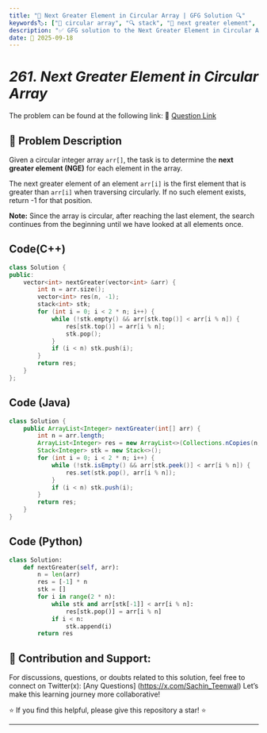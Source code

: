 ```yaml
---
title: "🔄 Next Greater Element in Circular Array | GFG Solution 🔍"
keywords🏷️: ["🔄 circular array", "🔍 stack", "📍 next greater element", "📈 monotonic stack", "📘 GFG", "🏁 competitive programming", "📚 DSA"]
description: "✅ GFG solution to the Next Greater Element in Circular Array problem: find next greater element for each position in circular array using monotonic stack technique. 🚀"
date: 📅 2025-09-18
---
```


# *261. Next Greater Element in Circular Array*

The problem can be found at the following link: 🔗 [Question Link](https://www.geeksforgeeks.org/problems/next-greater-element/1)

## **🧩 Problem Description**

Given a circular integer array `arr[]`, the task is to determine the **next greater element (NGE)** for each element in the array.

The next greater element of an element `arr[i]` is the first element that is greater than `arr[i]` when traversing circularly. If no such element exists, return -1 for that position.

**Note:** Since the array is circular, after reaching the last element, the search continues from the beginning until we have looked at all elements once.


## Code(C++)
```cpp
class Solution {
public:
    vector<int> nextGreater(vector<int> &arr) {
        int n = arr.size();
        vector<int> res(n, -1);
        stack<int> stk;
        for (int i = 0; i < 2 * n; i++) {
            while (!stk.empty() && arr[stk.top()] < arr[i % n]) {
                res[stk.top()] = arr[i % n];
                stk.pop();
            }
            if (i < n) stk.push(i);
        }
        return res;
    }
};
```

## Code (Java)

```java
class Solution {
    public ArrayList<Integer> nextGreater(int[] arr) {
        int n = arr.length;
        ArrayList<Integer> res = new ArrayList<>(Collections.nCopies(n, -1));
        Stack<Integer> stk = new Stack<>();
        for (int i = 0; i < 2 * n; i++) {
            while (!stk.isEmpty() && arr[stk.peek()] < arr[i % n]) {
                res.set(stk.pop(), arr[i % n]);
            }
            if (i < n) stk.push(i);
        }
        return res;
    }
}
```

## Code (Python)

```python
class Solution:
    def nextGreater(self, arr):
        n = len(arr)
        res = [-1] * n
        stk = []
        for i in range(2 * n):
            while stk and arr[stk[-1]] < arr[i % n]:
                res[stk.pop()] = arr[i % n]
            if i < n:
                stk.append(i)
        return res
```



## 🎯 **Contribution and Support:**

For discussions, questions, or doubts related to this solution, feel free to connect on Twitter(x): [Any Questions] (https://x.com/Sachin_Teenwal) Let’s make this learning journey more collaborative!

⭐ If you find this helpful, please give this repository a star! ⭐

---
